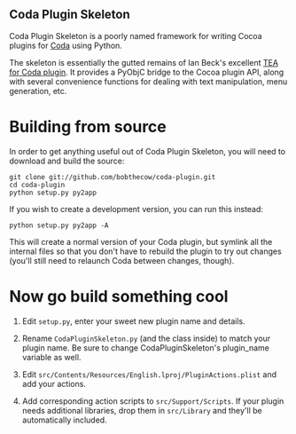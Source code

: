 Coda Plugin Skeleton
--------------------

Coda Plugin Skeleton is a poorly named framework for writing Cocoa plugins for
[Coda][1] using Python.

The skeleton is essentially the gutted remains of Ian Beck's excellent
[TEA for Coda plugin][2]. It provides a PyObjC bridge to the Cocoa plugin API,
along with several convenience functions for dealing with text manipulation,
menu generation, etc.

   [1]: http://panic.com/coda/
   [2]: http://onecrayon.com/tea/coda/

Building from source
====================

In order to get anything useful out of Coda Plugin Skeleton, you will need to
download and build the source:

	git clone git://github.com/bobthecow/coda-plugin.git
	cd coda-plugin
	python setup.py py2app

If you wish to create a development version, you can run this instead:

	python setup.py py2app -A

This will create a normal version of your Coda plugin, but symlink all the
internal files so that you don't have to rebuild the plugin to try out
changes (you'll still need to relaunch Coda between changes, though).

Now go build something cool
===========================

 1. Edit `setup.py`, enter your sweet new plugin name and details.

 2. Rename `CodaPluginSkeleton.py` (and the class inside) to match your plugin
    name. Be sure to change CodaPluginSkeleton's plugin_name variable as well.

 3. Edit `src/Contents/Resources/English.lproj/PluginActions.plist` and add your
    actions.

 4. Add corresponding action scripts to `src/Support/Scripts`. If your plugin
    needs additional libraries, drop them in `src/Library` and they'll be
    automatically included.
